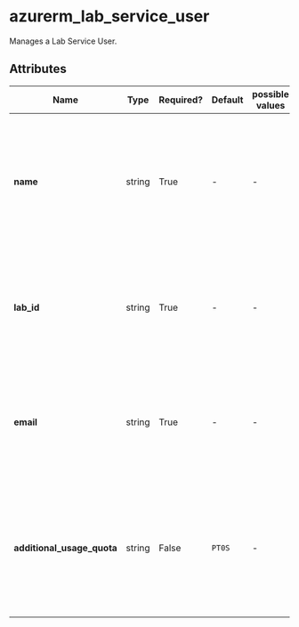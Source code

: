 # azurerm_lab_service_user

Manages a Lab Service User.

## Attributes

| Name | Type | Required? | Default  | possible values | Description |
| ---- | ---- | --------- | -------- | ----------- | ----------- |
| **name** | string | True | -  |  -  | The name which should be used for this Lab Service User. Changing this forces a new resource to be created. | 
| **lab_id** | string | True | -  |  -  | The resource ID of the Lab Service Lab. Changing this forces a new resource to be created. | 
| **email** | string | True | -  |  -  | The email address of the Lab Service User. Changing this forces a new resource to be created. | 
| **additional_usage_quota** | string | False | `PT0S`  |  -  | The amount of usage quota time the Lab Service User gets in addition to the lab usage quota. Defaults to `PT0S`. | 

